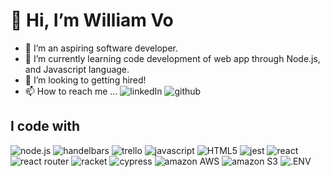 # 👋 Hi, I’m William Vo
- 👀 I’m an aspiring software developer.
- 🌱 I’m currently learning code development of web app through Node.js, and Javascript language.
- 💞️ I’m looking to getting hired!
- 📫 How to reach me ...
![linkedIn](https://img.shields.io/badge/LinkedIn-ffefd5?style=for-the-badge&logo=LinkedIn&logoColor=blue)
![github](https://img.shields.io/badge/GitHub-000000?style=for-the-badge&logo=GitHub&logoColor=white)

## I code with
![node.js](https://img.shields.io/badge/-339933?style=for-the-badge&logo=Node.js&logoColor=white)
![handelbars](https://img.shields.io/badge/-000000?style=for-the-badge&logo=Handlebars.js&logoColor=white)
![trello](https://img.shields.io/badge/-0052cc?style=for-the-badge&logo=Trello&logoColor=white)
![javascript](https://img.shields.io/badge/-339933?style=for-the-badge&logo=JavaScript&logoColor=white)
![HTML5](https://img.shields.io/badge/-e34f26?style=for-the-badge&logo=HTML5&logoColor=white)
![jest](https://img.shields.io/badge/-C21325?style=for-the-badge&logo=jest&logoColor=white)
![react](https://img.shields.io/badge/-61DAFB?style=for-the-badge&logo=React&logoColor=white)
![react router](https://img.shields.io/badge/-CA4245?style=for-the-badge&logo=ReactRouter&logoColor=white)
![racket](https://img.shields.io/badge/-9F1D20?style=for-the-badge&logo=Racket&logoColor=white)
![cypress](https://img.shields.io/badge/-339933?style=for-the-badge&logo=Cypress&logoColor=white)
![amazon AWS](https://img.shields.io/badge/-232F3E?style=for-the-badge&logo=AmazonAWS&logoColor=white)
![amazon S3](https://img.shields.io/badge/-569a31?style=for-the-badge&logo=AmazonS3&logoColor=white)
![.ENV](https://img.shields.io/badge/-000000?style=for-the-badge&logo=.ENV&logoColor=white)


<!---
WilliamVo2/WilliamVo2 is a ✨ special ✨ repository because its `README.md` (this file) appears on your GitHub profile.
You can click the Preview link to take a look at your changes.
--->
